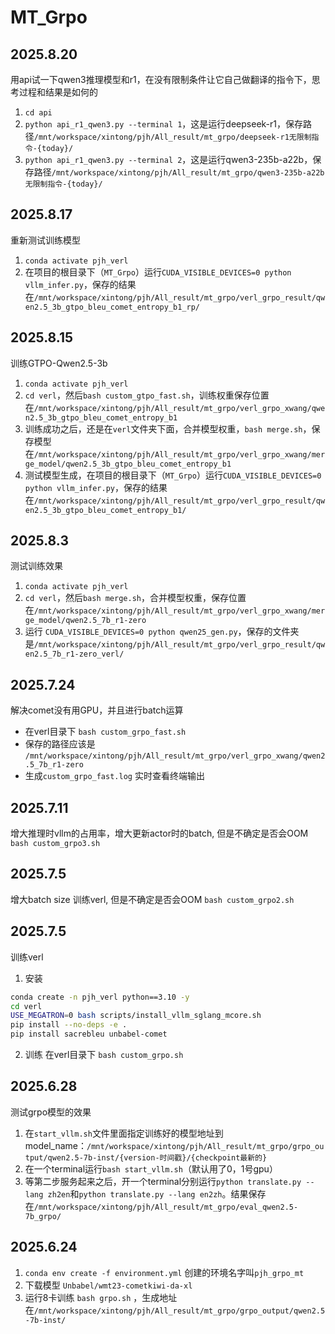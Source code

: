 # MT_Grpo
## 2025.8.20
用api试一下qwen3推理模型和r1，在没有限制条件让它自己做翻译的指令下，思考过程和结果是如何的
1. `cd api`
2. `python api_r1_qwen3.py --terminal 1`，这是运行deepseek-r1，保存路径`/mnt/workspace/xintong/pjh/All_result/mt_grpo/deepseek-r1无限制指令-{today}/`
2. `python api_r1_qwen3.py --terminal 2`，这是运行qwen3-235b-a22b，保存路径`/mnt/workspace/xintong/pjh/All_result/mt_grpo/qwen3-235b-a22b无限制指令-{today}/`

## 2025.8.17
重新测试训练模型
1. `conda activate pjh_verl`
2. 在项目的根目录下（`MT_Grpo`）运行`CUDA_VISIBLE_DEVICES=0 python vllm_infer.py`，保存的结果在`/mnt/workspace/xintong/pjh/All_result/mt_grpo/verl_grpo_result/qwen2.5_3b_gtpo_bleu_comet_entropy_b1_rp/`

## 2025.8.15
训练GTPO-Qwen2.5-3b
1. `conda activate pjh_verl`
2. `cd verl`，然后`bash custom_gtpo_fast.sh`，训练权重保存位置在`/mnt/workspace/xintong/pjh/All_result/mt_grpo/verl_grpo_xwang/qwen2.5_3b_gtpo_bleu_comet_entropy_b1`
3. 训练成功之后，还是在`verl`文件夹下面，合并模型权重，`bash merge.sh`，保存模型在`/mnt/workspace/xintong/pjh/All_result/mt_grpo/verl_grpo_xwang/merge_model/qwen2.5_3b_gtpo_bleu_comet_entropy_b1`
4. 测试模型生成，在项目的根目录下（`MT_Grpo`）运行`CUDA_VISIBLE_DEVICES=0 python vllm_infer.py`，保存的结果在`/mnt/workspace/xintong/pjh/All_result/mt_grpo/verl_grpo_result/qwen2.5_3b_gtpo_bleu_comet_entropy_b1/`

## 2025.8.3
测试训练效果
1. `conda activate pjh_verl`
2. `cd verl`，然后`bash merge.sh`，合并模型权重，保存位置在`/mnt/workspace/xintong/pjh/All_result/mt_grpo/verl_grpo_xwang/merge_model/qwen2.5_7b_r1-zero`
3. 运行 `CUDA_VISIBLE_DEVICES=0 python qwen25_gen.py`，保存的文件夹是`/mnt/workspace/xintong/pjh/All_result/mt_grpo/verl_grpo_result/qwen2.5_7b_r1-zero_verl/`


## 2025.7.24
解决comet没有用GPU，并且进行batch运算
- 在verl目录下 `bash custom_grpo_fast.sh`
- 保存的路径应该是 `/mnt/workspace/xintong/pjh/All_result/mt_grpo/verl_grpo_xwang/qwen2.5_7b_r1-zero`
- 生成`custom_grpo_fast.log` 实时查看终端输出


## 2025.7.11
增大推理时vllm的占用率，增大更新actor时的batch, 但是不确定是否会OOM
`bash custom_grpo3.sh`

## 2025.7.5
增大batch size 训练verl, 但是不确定是否会OOM
`bash custom_grpo2.sh`

## 2025.7.5
训练verl
1. 安装
```bash
conda create -n pjh_verl python==3.10 -y
cd verl
USE_MEGATRON=0 bash scripts/install_vllm_sglang_mcore.sh
pip install --no-deps -e .
pip install sacrebleu unbabel-comet
```
2. 训练
在verl目录下 `bash custom_grpo.sh`


## 2025.6.28
测试grpo模型的效果
1. 在`start_vllm.sh`文件里面指定训练好的模型地址到model_name：`/mnt/workspace/xintong/pjh/All_result/mt_grpo/grpo_output/qwen2.5-7b-inst/{version-时间戳}/{checkpoint最新的} `
2. 在一个terminal运行`bash start_vllm.sh`（默认用了0，1号gpu）
3. 等第二步服务起来之后，开一个terminal分别运行`python translate.py --lang zh2en`和`python translate.py --lang en2zh`。结果保存在`/mnt/workspace/xintong/pjh/All_result/mt_grpo/eval_qwen2.5-7b_grpo/`

## 2025.6.24
1. `conda env create -f environment.yml` 创建的环境名字叫`pjh_grpo_mt`
2. 下载模型 `Unbabel/wmt23-cometkiwi-da-xl`
3. 运行8卡训练 `bash grpo.sh` ，生成地址在`/mnt/workspace/xintong/pjh/All_result/mt_grpo/grpo_output/qwen2.5-7b-inst/`
